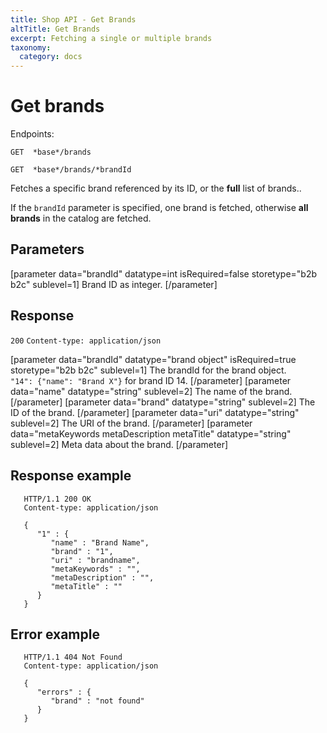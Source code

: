 ```yaml
---
title: Shop API - Get Brands
altTitle: Get Brands
excerpt: Fetching a single or multiple brands
taxonomy:
  category: docs
---
```


# Get brands

Endpoints:

```text
GET  *base*/brands
```

```text
GET  *base*/brands/*brandId
```

<!--
```eval_rst
.. api-name:: Shop API
   :version: 1

.. endpoint::
   :method: GET
   :url: *base*/brands

.. endpoint::
   :method: GET
   :url: *base*/brands/*brandId*

.. authentication::
   :api_key: true
```
-->

Fetches a specific brand referenced by its ID, or the **full** list of brands..

If the `brandId` parameter is specified, one brand is fetched, otherwise **all brands** in the catalog are fetched.

## Parameters

<!--
```eval_rst
.. list-table::
   :widths: auto

   * - ``brandId``

       .. type:: int
          :required: false

     - Brand ID as integer.

```
-->

[parameter data="brandId" datatype=int isRequired=false storetype="b2b b2c" sublevel=1]
Brand ID as integer.
[/parameter]

## Response
`200` `Content-type: application/json`

<!--
```eval_rst
.. list-table::
   :widths: auto

   * - object key

       .. type:: brand object
          :required: true

     - The ``brandId`` for the brand object.

       ``"14": {"name": "Brand X"}`` for brand ID 14.

       .. list-table::
          :widths: auto

          * - ``name``

              .. type:: string

            - The name of the brand.

          * - ``brand``

              .. type:: string

            - The ID of the brand.

          * - ``uri``

              .. type:: string

            - The URI for this brand.

          * - ``metaKeywords`` ``metaDescription`` ``metaTitle``

              .. type:: string

            - Meta data about the brand.

-->

[parameter data="brandId" datatype="brand object" isRequired=true storetype="b2b b2c" sublevel=1]
The brandId for the brand object.  
`"14": {"name": "Brand X"}` for brand ID 14.
[/parameter]
[parameter data="name" datatype="string" sublevel=2]
The name of the brand.
[/parameter]
[parameter data="brand" datatype="string" sublevel=2]
The ID of the brand.
[/parameter]
[parameter data="uri" datatype="string" sublevel=2]
The URI of the brand.
[/parameter]
[parameter data="metaKeywords metaDescription metaTitle" datatype="string" sublevel=2]
Meta data about the brand.
[/parameter]

## Response example

<!--
```eval_rst
.. code-block:: http
   :linenos:

   HTTP/1.1 200 OK
   Content-type: application/json

   {
      "1" : {
         "name" : "Brand Name",
         "brand" : "1",
         "uri" : "brandname",
         "metaKeywords" : "",
         "metaDescription" : "",
         "metaTitle" : ""
      }
   }

```
-->

```http
   HTTP/1.1 200 OK
   Content-type: application/json

   {
      "1" : {
         "name" : "Brand Name",
         "brand" : "1",
         "uri" : "brandname",
         "metaKeywords" : "",
         "metaDescription" : "",
         "metaTitle" : ""
      }
   }
```

## Error example

<!--
```eval_rst
.. code-block:: http
   :linenos:

   HTTP/1.1 404 Not Found
   Content-type: application/json

   {
      "errors" : {
         "brand" : "not found"
      }
   }
```
-->

```http
   HTTP/1.1 404 Not Found
   Content-type: application/json

   {
      "errors" : {
         "brand" : "not found"
      }
   }
```
